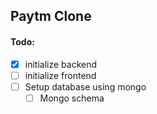 ## Paytm Clone

#### Todo:

- [x] initialize backend
- [ ] initialize frontend
- [ ] Setup database using mongo
    - [ ] Mongo schema